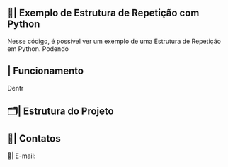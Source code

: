  ## 📑| Exemplo de Estrutura de Repetição com Python 

   Nesse código, é possível ver um exemplo de uma Estrutura de Repetição em Python. Podendo 

 ## | Funcionamento

  Dentr
 
 ## 🗂️| Estrutura do Projeto



 ## 📱| Contatos

   📩| E-mail: 
 
